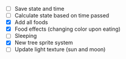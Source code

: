 - [ ] Save state and time
- [ ] Calculate state based on time passed
- [x] Add all foods
- [x] Food effects (changing color upon eating)
- [ ] Sleeping
- [x] New tree sprite system
- [ ] Update light texture (sun and moon)
